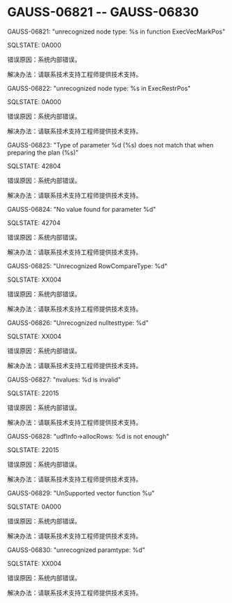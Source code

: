# GAUSS-06821 -- GAUSS-06830

GAUSS-06821: "unrecognized node type: %s in function ExecVecMarkPos"

SQLSTATE: 0A000

错误原因：系统内部错误。

解决办法：请联系技术支持工程师提供技术支持。

GAUSS-06822: "unrecognized node type: %s in ExecRestrPos"

SQLSTATE: 0A000

错误原因：系统内部错误。

解决办法：请联系技术支持工程师提供技术支持。

GAUSS-06823: "Type of parameter %d \(%s\) does not match that when preparing the plan \(%s\)"

SQLSTATE: 42804

错误原因：系统内部错误。

解决办法：请联系技术支持工程师提供技术支持。

GAUSS-06824: "No value found for parameter %d"

SQLSTATE: 42704

错误原因：系统内部错误。

解决办法：请联系技术支持工程师提供技术支持。

GAUSS-06825: "Unrecognized RowCompareType: %d"

SQLSTATE: XX004

错误原因：系统内部错误。

解决办法：请联系技术支持工程师提供技术支持。

GAUSS-06826: "Unrecognized nulltesttype: %d"

SQLSTATE: XX004

错误原因：系统内部错误。

解决办法：请联系技术支持工程师提供技术支持。

GAUSS-06827: "nvalues: %d is invalid"

SQLSTATE: 22015

错误原因：系统内部错误。

解决办法：请联系技术支持工程师提供技术支持。

GAUSS-06828: "udfInfo-\>allocRows: %d is not enough"

SQLSTATE: 22015

错误原因：系统内部错误。

解决办法：请联系技术支持工程师提供技术支持。

GAUSS-06829: "UnSupported vector function %u"

SQLSTATE: 0A000

错误原因：系统内部错误。

解决办法：请联系技术支持工程师提供技术支持。

GAUSS-06830: "unrecognized paramtype: %d"

SQLSTATE: XX004

错误原因：系统内部错误。

解决办法：请联系技术支持工程师提供技术支持。

